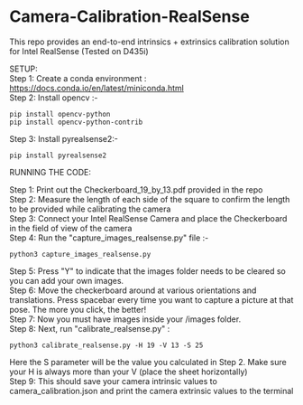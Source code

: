 # Camera-Calibration-RealSense
This repo provides an end-to-end intrinsics + extrinsics calibration solution for Intel RealSense (Tested on D435i)

SETUP: <br>
Step 1: Create a conda environment : https://docs.conda.io/en/latest/miniconda.html <br>
Step 2: Install opencv :- 
```
pip install opencv-python
pip install opencv-python-contrib
```
Step 3: Install pyrealsense2:- 

```
pip install pyrealsense2
```

RUNNING THE CODE: <br>

Step 1: Print out the Checkerboard_19_by_13.pdf provided in the repo<br>
Step 2: Measure the length of each side of the square to confirm the length to be provided while calibrating the camera <br>
Step 3: Connect your Intel RealSense Camera and place the Checkerboard in the field of view of the camera <br>
Step 4: Run the "capture_images_realsense.py" file :- 
```
python3 capture_images_realsense.py
```
Step 5: Press "Y" to indicate that the images folder needs to be cleared so you can add your own images. <br> 
Step 6: Move the checkerboard around at various orientations and translations. Press spacebar every time you want to capture a picture at that pose. The more you click, the better! <br>
Step 7: Now you must have images inside your /images folder. <br>
Step 8: Next, run "calibrate_realsense.py" :
```
python3 calibrate_realsense.py -H 19 -V 13 -S 25
```
Here the S parameter will be the value you calculated in Step 2. Make sure your H is always more than your V (place the sheet horizontally)<br>
Step 9: This should save your camera intrinsic values to camera_calibration.json and print the camera extrinsic values to the terminal



